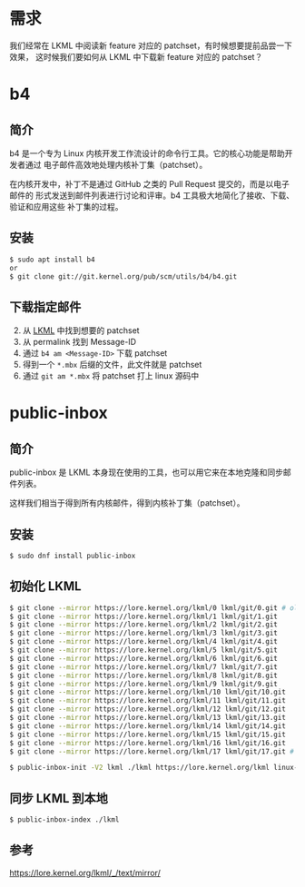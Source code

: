 # 需求

我们经常在 LKML 中阅读新 feature 对应的 patchset，有时候想要提前品尝一下效果，
这时候我们要如何从 LKML 中下载新 feature 对应的 patchset？

# b4

## 简介

b4 是一个专为 Linux 内核开发工作流设计的命令行工具。它的核心功能是帮助开发者通过
电子邮件高效地处理内核补丁集（patchset）。

在内核开发中，补丁不是通过 GitHub 之类的 Pull Request 提交的，而是以电子邮件的
形式发送到邮件列表进行讨论和评审。b4 工具极大地简化了接收、下载、验证和应用这些
补丁集的过程。

## 安装

```bash
$ sudo apt install b4
or
$ git clone git://git.kernel.org/pub/scm/utils/b4/b4.git
```

## 下载指定邮件

2. 从 [LKML](https://lore.kernel.org/) 中找到想要的 patchset
3. 从 permalink 找到 Message-ID
4. 通过 `b4 am <Message-ID>` 下载 patchset
5. 得到一个 `*.mbx` 后缀的文件，此文件就是 patchset
6. 通过 `git am *.mbx` 将 patchset 打上 linux 源码中

# public-inbox

## 简介

public-inbox 是 LKML 本身现在使用的工具，也可以用它来在本地克隆和同步邮件列表。

这样我们相当于得到所有内核邮件，得到内核补丁集（patchset）。

## 安装

```bash
$ sudo dnf install public-inbox
```

## 初始化 LKML

```bash
$ git clone --mirror https://lore.kernel.org/lkml/0 lkml/git/0.git # oldest
$ git clone --mirror https://lore.kernel.org/lkml/1 lkml/git/1.git
$ git clone --mirror https://lore.kernel.org/lkml/2 lkml/git/2.git
$ git clone --mirror https://lore.kernel.org/lkml/3 lkml/git/3.git
$ git clone --mirror https://lore.kernel.org/lkml/4 lkml/git/4.git
$ git clone --mirror https://lore.kernel.org/lkml/5 lkml/git/5.git
$ git clone --mirror https://lore.kernel.org/lkml/6 lkml/git/6.git
$ git clone --mirror https://lore.kernel.org/lkml/7 lkml/git/7.git
$ git clone --mirror https://lore.kernel.org/lkml/8 lkml/git/8.git
$ git clone --mirror https://lore.kernel.org/lkml/9 lkml/git/9.git
$ git clone --mirror https://lore.kernel.org/lkml/10 lkml/git/10.git
$ git clone --mirror https://lore.kernel.org/lkml/11 lkml/git/11.git
$ git clone --mirror https://lore.kernel.org/lkml/12 lkml/git/12.git
$ git clone --mirror https://lore.kernel.org/lkml/13 lkml/git/13.git
$ git clone --mirror https://lore.kernel.org/lkml/14 lkml/git/14.git
$ git clone --mirror https://lore.kernel.org/lkml/15 lkml/git/15.git
$ git clone --mirror https://lore.kernel.org/lkml/16 lkml/git/16.git
$ git clone --mirror https://lore.kernel.org/lkml/17 lkml/git/17.git # newest

$ public-inbox-init -V2 lkml ./lkml https://lore.kernel.org/lkml linux-kernel@vger.kernel.org
```

## 同步 LKML 到本地

```bash
$ public-inbox-index ./lkml
```

## 参考

https://lore.kernel.org/lkml/_/text/mirror/
